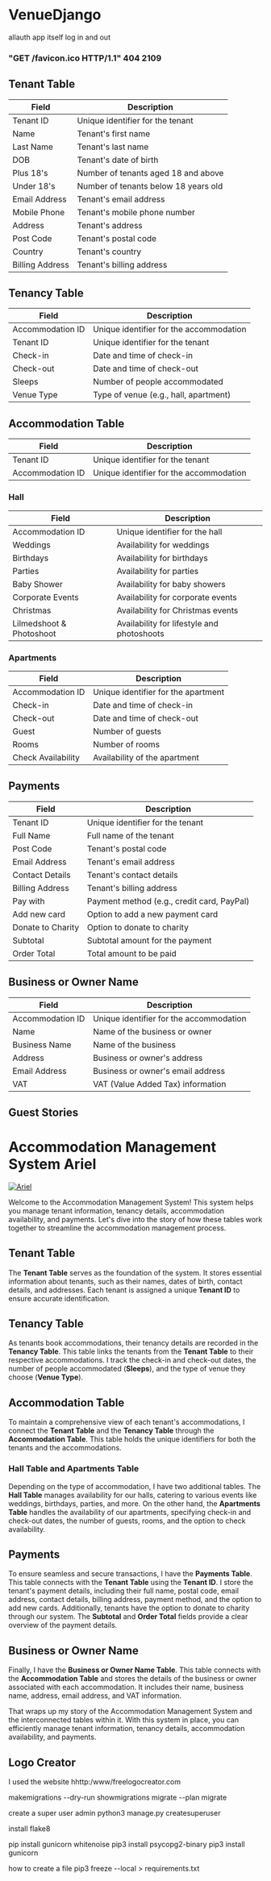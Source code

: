 # VenueDjango

allauth app itself log in and out

###  "GET /favicon.ico HTTP/1.1" 404 2109

## Tenant Table

| Field            | Description            |
|------------------|------------------------|
| Tenant ID        | Unique identifier for the tenant      |
| Name             | Tenant's first name     |
| Last Name        | Tenant's last name      |
| DOB              | Tenant's date of birth  |
| Plus 18's        | Number of tenants aged 18 and above   |
| Under 18's       | Number of tenants below 18 years old  |
| Email Address    | Tenant's email address  |
| Mobile Phone     | Tenant's mobile phone number |
| Address          | Tenant's address        |
| Post Code        | Tenant's postal code    |
| Country          | Tenant's country        |
| Billing Address  | Tenant's billing address |


## Tenancy Table

| Field            | Description            |
|------------------|------------------------|
| Accommodation ID | Unique identifier for the accommodation  |
| Tenant ID        | Unique identifier for the tenant  |
| Check-in         | Date and time of check-in  |
| Check-out        | Date and time of check-out |
| Sleeps           | Number of people accommodated |
| Venue Type       | Type of venue (e.g., hall, apartment) |

## Accommodation Table

| Field            | Description            |
|------------------|------------------------|
| Tenant ID        | Unique identifier for the tenant  |
| Accommodation ID | Unique identifier for the accommodation  |

### Hall 

| Field            | Description            |
|------------------|------------------------|
| Accommodation ID | Unique identifier for the hall  |
| Weddings         | Availability for weddings |
| Birthdays        | Availability for birthdays |
| Parties          | Availability for parties   |
| Baby Shower      | Availability for baby showers |
| Corporate Events | Availability for corporate events |
| Christmas        | Availability for Christmas events |
| Lilmedshoot & Photoshoot | Availability for lifestyle and photoshoots |

### Apartments 

| Field            | Description            |
|------------------|------------------------|
| Accommodation ID | Unique identifier for the apartment  |
| Check-in         | Date and time of check-in  |
| Check-out        | Date and time of check-out |
| Guest            | Number of guests          |
| Rooms            | Number of rooms           |
| Check Availability | Availability of the apartment |

## Payments

| Field              | Description            |
|--------------------|------------------------|
| Tenant ID          | Unique identifier for the tenant  |
| Full Name          | Full name of the tenant  |
| Post Code          | Tenant's postal code    |
| Email Address      | Tenant's email address  |
| Contact Details    | Tenant's contact details  |
| Billing Address    | Tenant's billing address |
| Pay with           | Payment method (e.g., credit card, PayPal) |
| Add new card       | Option to add a new payment card |
| Donate to Charity  | Option to donate to charity |
| Subtotal           | Subtotal amount for the payment |
| Order Total        | Total amount to be paid |

## Business or Owner Name

| Field              | Description            |
|--------------------|------------------------|
| Accommodation ID   | Unique identifier for the accommodation  |
| Name               | Name of the business or owner  |
| Business Name      | Name of the business  |
| Address            | Business or owner's address |
| Email Address      | Business or owner's email address |
| VAT                | VAT (Value Added Tax) information |


## Guest Stories
# Accommodation Management System Ariel 
[![Ariel](/img/Ariel%20Logo.webp)](/img/LogoAriel.webp)


Welcome to the Accommodation Management System! This system helps you manage tenant information, tenancy details, accommodation availability, and payments. Let's dive into the story of how these tables work together to streamline the accommodation management process.

## Tenant Table

The **Tenant Table** serves as the foundation of the system. It stores essential information about tenants, such as their names, dates of birth, contact details, and addresses. Each tenant is assigned a unique **Tenant ID** to ensure accurate identification.

## Tenancy Table

As tenants book accommodations, their tenancy details are recorded in the **Tenancy Table**. This table links the tenants from the **Tenant Table** to their respective accommodations. I track the check-in and check-out dates, the number of people accommodated (**Sleeps**), and the type of venue they choose (**Venue Type**).

## Accommodation Table

To maintain a comprehensive view of each tenant's accommodations, I connect the **Tenant Table** and the **Tenancy Table** through the **Accommodation Table**. This table holds the unique identifiers for both the tenants and the accommodations.

### Hall Table and Apartments Table

Depending on the type of accommodation, I have two additional tables. The **Hall Table** manages availability for our halls, catering to various events like weddings, birthdays, parties, and more. On the other hand, the **Apartments Table** handles the availability of our apartments, specifying check-in and check-out dates, the number of guests, rooms, and the option to check availability.

## Payments

To ensure seamless and secure transactions, I have the **Payments Table**. This table connects with the **Tenant Table** using the **Tenant ID**. I store the tenant's payment details, including their full name, postal code, email address, contact details, billing address, payment method, and the option to add new cards. Additionally, tenants have the option to donate to charity through our system. The **Subtotal** and **Order Total** fields provide a clear overview of the payment details.

## Business or Owner Name

Finally, I have the **Business or Owner Name Table**. This table connects with the **Accommodation Table** and stores the details of the business or owner associated with each accommodation. It includes their name, business name, address, email address, and VAT information.

That wraps up my story of the Accommodation Management System and the interconnected tables within it. With this system in place, you can efficiently manage tenant information, tenancy details, accommodation availability, and payments. 


## Logo Creator

I used the website hhttp:/www/freelogocreator.com


makemigrations --dry-run
showmigrations
migrate --plan
migrate

create a super user admin
python3 manage.py createsuperuser

install flake8 

pip install gunicorn whitenoise
pip3 install psycopg2-binary
pip3 install gunicorn

how to create a file pip3 freeze --local > requirements.txt
